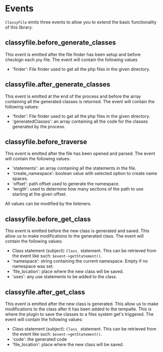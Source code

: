 # Events
`ClassyFile` emits three events to allow you to extend the basic functionality of this library.

## classyfile.before_generate_classes
This event is emitted after the file finder has been setup and before checkign each `php` file. The event will contain the following values
- 'finder': File finder used to get all the php files in the given directory. 

## classyfile.after_generate_classes
This event is emitted at the end of the process and before the array containing all the generated classes is returned. The event will contain the following values:
- 'finder': File finder used to get all the php files in the given directory.
- 'generatedClasses': an array containing all the code for the classes generated by the process.

## classyfile.before_traverse
This event is emitted after the file has been opened and parsed. The event will contain the following values:

- 'statements': an array containing all the statements in the file.
- 'create_namespace': boolean value with selected option to create name spaces.
- 'offset': path offset used to generate the namespace.
- 'length': used to determine how many sections of the path to use starting at the given offset.

All values can be modified by the listeners.

## classyfile.before_get_class
This event is emitted before the new class is generated and saved. This allow us to make modifications to the generated class. The event will contain the following values:

- Class statement (subject): `Class_` statement. This can be retrieved from the event like such: `$event->getStatement()`.
- 'namespace': string containing the current namespace. Empty if no namespace was set.
- 'file_location': place where the new class will be saved.
- 'uses': any use statements to be added to the class.

## classyfile.after_get_class
This event is emitted after the new class is generated. This allow us to make modifications to the class after it has been added to the tempalte. This is where the plugin to save the classes to a files system get's triggered. The event will contain the following values:

- Class statement (subject): `Class_` statement. This can be retrieved from the event like such: `$event->getStatement()`.
- 'code': the generated code
- 'file_location': place where the new class will be saved.
